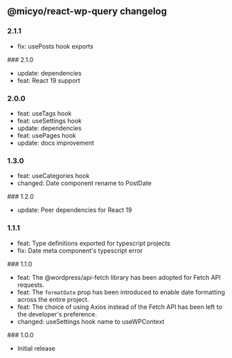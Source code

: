 ## @micyo/react-wp-query changelog

### 2.1.1

- fix: usePosts hook exports

### 2.1.0

- update: dependencies
- feat: React 19 support

### 2.0.0

- feat: useTags hook
- feat: useSettings hook
- update: dependencies
- feat: usePages hook
- update: docs improvement

### 1.3.0

- feat: useCategories hook
- changed: Date component rename to PostDate

### 1.2.0

- update: Peer dependencies for React 19

### 1.1.1

- feat: Type definitions exported for typescript projects
- fix: Date meta component's typescript error

### 1.1.0

- feat: The @wordpress/api-fetch library has been adopted for Fetch API requests.
- feat: The `formatDate` prop has been introduced to enable date formatting across the entire project.
- feat: The choice of using Axios instead of the Fetch API has been left to the developer's preference.
- changed: useSettings hook name to useWPContext

### 1.0.0

- Initial release

